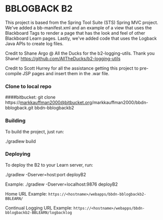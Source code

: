 BBLOGBACK B2
=====================

This project is based from the Spring Tool Suite (STS) Spring MVC project. We've added a bb-manifest.xml and an example of a view that uses the Blackboard Tags to render a page that has the look and feel of other Blackboard Learn pages.
Lastly, we've added code that uses the Logback Java APIs to create log files. 

Credit to Shane Argo @ All the Ducks for the b2-logging-utils. Thank you Shane!
https://github.com/AllTheDucks/b2-logging-utils

Credit to Scott Hurrey for all the assistance getting this project to pre-compile JSP pages and insert them in the .war file.

### Clone to local repo
####bitbucket: 
git clone https://markkauffman2000@bitbucket.org/markkauffman2000/bbdn-bblogback.git bbdn-bblogbackb2

### Building
To build the project, just run:

./gradlew build

### Deploying
To deploy the B2 to your Learn server, run:

./gradlew -Dserver=host:port deployB2

Example: ./gradlew -Dserver=localhost:9876 deployB2

Home URL Example: `https://<hostname>/webapps/bbdn-bblogbackb2-BBLEARN/`

Continual Logging URL Example: `https://<hostname>/webapps/bbdn-bblogbackb2-BBLEARN/logbacklog`
